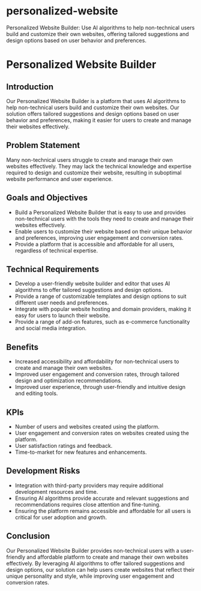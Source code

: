 # personalized-website
Personalized Website Builder: Use AI algorithms to help non-technical users build and customize their own websites, offering tailored suggestions and design options based on user behavior and preferences.



# Personalized Website Builder

## Introduction
Our Personalized Website Builder is a platform that uses AI algorithms to help non-technical users build and customize their own websites. Our solution offers tailored suggestions and design options based on user behavior and preferences, making it easier for users to create and manage their websites effectively.

## Problem Statement
Many non-technical users struggle to create and manage their own websites effectively. They may lack the technical knowledge and expertise required to design and customize their website, resulting in suboptimal website performance and user experience.

## Goals and Objectives
- Build a Personalized Website Builder that is easy to use and provides non-technical users with the tools they need to create and manage their websites effectively.
- Enable users to customize their website based on their unique behavior and preferences, improving user engagement and conversion rates.
- Provide a platform that is accessible and affordable for all users, regardless of technical expertise.

## Technical Requirements
- Develop a user-friendly website builder and editor that uses AI algorithms to offer tailored suggestions and design options.
- Provide a range of customizable templates and design options to suit different user needs and preferences.
- Integrate with popular website hosting and domain providers, making it easy for users to launch their website.
- Provide a range of add-on features, such as e-commerce functionality and social media integration.

## Benefits
- Increased accessibility and affordability for non-technical users to create and manage their own websites.
- Improved user engagement and conversion rates, through tailored design and optimization recommendations.
- Improved user experience, through user-friendly and intuitive design and editing tools.

## KPIs
- Number of users and websites created using the platform.
- User engagement and conversion rates on websites created using the platform.
- User satisfaction ratings and feedback.
- Time-to-market for new features and enhancements.

## Development Risks
- Integration with third-party providers may require additional development resources and time.
- Ensuring AI algorithms provide accurate and relevant suggestions and recommendations requires close attention and fine-tuning.
- Ensuring the platform remains accessible and affordable for all users is critical for user adoption and growth.

## Conclusion
Our Personalized Website Builder provides non-technical users with a user-friendly and affordable platform to create and manage their own websites effectively. By leveraging AI algorithms to offer tailored suggestions and design options, our solution can help users create websites that reflect their unique personality and style, while improving user engagement and conversion rates.
